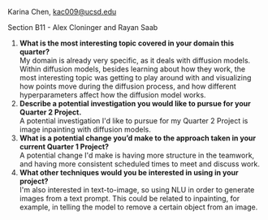 Karina Chen, kac009@ucsd.edu

Section B11 - Alex Cloninger and Rayan Saab

1. **What is the most interesting topic covered in your domain this quarter?**  
   My domain is already very specific, as it deals with diffusion models. Within diffusion models, besides learning about how they work, the most interesting topic was getting to play around with and visualizing how points move during the diffusion process, and how different hyperparameters affect how the diffusion model works. 
2. **Describe a potential investigation you would like to pursue for your Quarter 2 Project.**  
   A potential investigation I'd like to pursue for my Quarter 2 Project is image inpainting with diffusion models. 
3. **What is a potential change you’d make to the approach taken in your current Quarter 1 Project?**  
   A potential change I'd make is having more structure in the teamwork, and having more consistent scheduled times to meet and discuss work.
4. **What other techniques would you be interested in using in your project?**  
   I'm also interested in text-to-image, so using NLU in order to generate images from a text prompt. This could be related to inpainting, for example, in telling the model to remove a certain object from an image.
